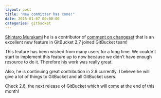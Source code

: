 ```yaml
---
layout: post
title: "New committer has come!"
date: 2015-01-07 00:00:00
categories: gitbucket
---
```


[Shintaro Murakami](https://github.com/mrkm4ntr) he is a contributor of [comment on changeset](https://github.com/takezoe/gitbucket/pull/564) that is an excellent new feature in GitBucket 2.7 joined GitBucket team!

This feature has been wished from many users for a long time. We couldn't start to implement this feature up to now because we didn't have enough resource to do it. Therefore his work was really great.

Also, he is continuing great contribution in 2.8 currently. I believe he will give a lot of things to GitBucket and all GitBucket users.

Check 2.8, the next release of GitBucket which will come at the end of this month!
